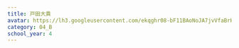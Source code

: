 ```yaml
---
title: 戸田大貴
avatar: https://lh3.googleusercontent.com/ekqghr08-bF11BAoNoJA7jvVfaBrHPfd3jyHKq1THwr1ZwW10C_PL3UbHRg2mAnAZn_pd9W5kKaVPREOzE79x1iMWH7qOKeUGKS5hQjEEcUPkTFYsT-deAIDKAFo6tpLxHDbfi2OQi9QPzOR0znR7JzBdboqSqLynHTnsTw__f7a4jLVIoUO3Tu1lKTVk8izlxLiIacA_OTwIixyhI9UzbOGSWjhaVV-5IuXxC2Y1E2IAmP3SlAtx8InT93kbHQzXEqW-l5Q1UApbg9ZZ0MO3X7abVV-pRfS1SC0QL0UdUwaCOKHxwWU7zLcLA8Uww1mmg6PSrT0LpevmbKYhwCCubJvNokBYVYVxmQkk5CdtNszvciDb_09B1xwFiTWl3rrjbJNG3UX5w63pTxFbQiHkX9y2bTF3kS07MPqZgakjGzFsh4TqHwwxifq2CWfeMAqfmBl3vvnW_0-74zqKLAfEg0oNYTRGHZGiDTLvCuG_KXR4wZqPqjwHmzkRDFJgziRZbOf0pQ_0-DhWfQurJ73ZWPtaPW0TLZ8GB4wFzLtMrLEBt7cHU5t6fOefZjPrfvn56rbIcGhwKpZSkpWA5ega6gz1PSV2vL9nqu5SvIJJd1p-HD3U73n6A=s300
category: 04_B
school_year: 4
---
```

